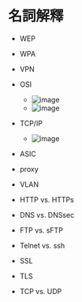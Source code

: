 # 名詞解釋
- WEP
- WPA
- VPN
- OSI
  - ![image](https://user-images.githubusercontent.com/91240048/199176341-263a5421-7b79-4483-abb9-e7e394c40445.png)
  - ![image](https://user-images.githubusercontent.com/91240048/199176398-f2ef0859-99ef-4acb-a467-8ddd9b47d3d6.png)
 
- TCP/IP
  - ![image](https://user-images.githubusercontent.com/91240048/199180030-8c764bc4-4d9b-4e79-bc9e-a7973881dde0.png)
 
- ASIC
- proxy
- VLAN
- HTTP vs. HTTPs
- DNS vs. DNSsec
- FTP vs. sFTP
- Telnet vs. ssh
- SSL
- TLS
- TCP vs. UDP

